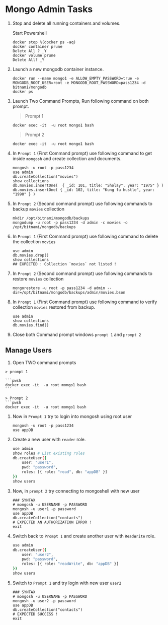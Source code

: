 # Mongo Admin Tasks

1.  Stop and delete all running containers and volumes.

    Start Powershell

    ```pwsh
    docker stop %(docker ps -aq)
    docker container prune 
    Delete All ? _Y
    docker volume prune 
    Delete All? _Y
    ```

1.  Launch a new mongodb container instance.

    ```pwsh
    docker run --name mongo1 -e ALLOW_EMPTY_PASSWORD=true -e MONGODB_ROOT_USER=root -e MONGODB_ROOT_PASSWORD=pass1234 -d bitnami/mongodb
    docker ps 
    ```

1.  Launch Two Command Prompts, Run following command on both prompt.

    > Prompt 1 
    ```pwsh
    docker exec -it  -u root mongo1 bash
    ```

    > Prompt 2
    ```pwsh
    docker exec -it  -u root mongo1 bash
    ```

1.  In `Prompt 1` (First Command prompt) use following command to get inside `mongosh` and create collection and documents.

    ```pwsh
    mongosh -u root -p pass1234 
    use admin
    db.createCollection("movies")
    show collections
    db.movies.insertOne(  { _id: 101, title: "Sholay", year: "1975" } )
    db.movies.insertOne( { _id: 102, title: "Kung fu hustle", year: "1990" } )
    ```

1.  In `Prompt 2` (Second command prompt) use following commands to backup `movies` collection

    ```pwsh
    mkdir /opt/bitnami/mongodb/backups
    mongodump -u root -p pass1234 -d admin -c movies -o /opt/bitnami/mongodb/backups
    ```

1.  In `Prompt 1` (First Command prompt) use following command to delete the collection `movies`

    ```pwsh
    use admin
    db.movies.drop()
    show collections
    ## EXPECTED : Collection `movies` not listed !
    ```

1.  In `Prompt 2` (Second command prompt) use following commands to restore `movies` collection

    ```pwsh
    mongorestore -u root -p pass1234 -d admin --dir=/opt/bitnami/mongodb/backups/admin/movies.bson
    ```

1.  In `Prompt 1` (First Command prompt) use following command to verify collection `movies` restored from backup.

    ```pwsh
    use admin
    show collections
    db.movies.find()
    ```

1.  Close both Command prompt windows `prompt 1` and `prompt 2`

## Manage Users

1.   Open TWO command prompts 

    > prompt 1

    ```pwsh
    docker exec -it  -u root mongo1 bash
    ```

    > Prompt 2
    ```pwsh
    docker exec -it  -u root mongo1 bash

1.  Now in `Prompt 1` try to login into mongosh using root user

    ```pwsh
    mongosh -u root -p pass1234
    use appDB
    ```

1.  Create a new user with `reader` role.

    ```bash
    use admin
    show roles # List existing roles
    db.createUser({
        user: "user1",
        pwd: "password",
        roles: [{ role: "read", db: "appDB" }]
    })
    show users
    ```

1.  Now, in `prompt 2` try connecting to mongoshell with new user

    ```pwsh
    ### SYNTAX
    # mongosh -u USERNAME -p PASSWORD 
    mongosh -u user1 -p password 
    use appDB
    db.createCollection("contacts")
    # EXPECTED AN AUTHORIZATION ERROR !
    exit
    ```

1.  Switch back to `Prompt 1` and create another user with `ReadWrite` role.

    ```bash
    use admin
    db.createUser({
        user: "user2",
        pwd: "password",
        roles: [{ role: "readWrite", db: "appDB" }]
    })
    show users
    ```

1.  Switch to `Prompt 1` and try login with new user `user2`

    ```pwsh
    ### SYNTAX
    # mongosh -u USERNAME -p PASSWORD 
    mongosh -u user2 -p password 
    use appDB
    db.createCollection("contacts")
    # EXPECTED SUCCESS !
    exit
    ```    
